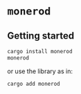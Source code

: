 # `monerod`

## Getting started
```sh
cargo install monerod
monerod
```

or use the library as in:
```rust
cargo add monerod
```
